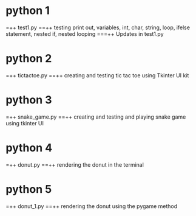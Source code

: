 # python 1 
=++ test1.py
==++ testing print out, variables, int, char, string, loop, ifelse statement, nested if, nested looping
===++ Updates in test1.py

# python 2
=++ tictactoe.py 
==++ creating and testing tic tac toe using Tkinter UI kit

# python 3
=++ snake_game.py
==++ creating and testing and playing snake game using tkinter UI

# python 4
=++ donut.py
==++ rendering the donut in the terminal

# python 5 
=++ donut_1.py
==++ rendering the donut using the pygame method


